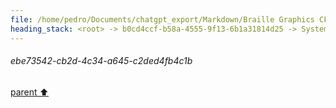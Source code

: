 ```yaml
---
file: /home/pedro/Documents/chatgpt_export/Markdown/Braille Graphics CFFI Library.md
heading_stack: <root> -> b0cd4ccf-b58a-4555-9f13-6b1a31814d25 -> System -> 5a574436-e9d1-4b97-a272-d099a8dccb99 -> System -> aaa20d14-8506-4527-a842-e8b226e754d5 -> User -> 52f2c2a1-f4d8-4c75-a363-e17d0de117dc -> Assistant -> aaa2146d-e69a-4754-a17c-ac579be36bda -> User -> 9fb3444e-a1db-43ec-8cb7-ff0bebf818c7 -> Assistant -> Braille in Unicode -> Bitwise Operations and Braille -> Coordinate Translation -> Algorithmic Considerations -> Next Steps -> aaa2ab0e-08f2-46a3-9747-0e3045469684 -> User -> 255d721d-d5a5-402f-a80e-80b836da960f -> Assistant -> Braille in Unicode -> Coordinate Translation -> Bitwise Operations for Braille Characters -> Data Structure for 2D Grid -> 1179ac9c-0f99-43d0-8a7f-7145c316f4ce -> Assistant -> Braille Character Encoding -> Coordinate Translation -> Data Structure for 2D Grid -> Algorithms -> Performance -> Misc -> aaa2701a-6df8-4c32-aec5-fc99a9438746 -> User -> 3fc4a23e-7f87-4bf6-929d-3a6e379d9b4a -> Assistant -> aaa26e8e-f819-4c4e-8b18-c69eae57abbd -> User -> cb3f33c3-6f4e-4370-bf1a-e3ebe9ac93ec -> Assistant -> Algorithm Drafts -> 1. Coordinate Translation -> 2. Bit Manipulation for Braille Characters -> 3. Data Structure for 2D Grid -> 4. Batch Updates and Line Drawing -> 5. Performance Optimizations -> aaa2a4c4-d9b1-47c2-8858-22f1e7fb135d -> User -> 940d39ef-c0aa-4a3a-b531-7960141acc22 -> Assistant -> aaa248b3-2940-4e7e-b131-1f1b5f3ed9c3 -> User -> 279ebfb8-5650-4dfc-92e6-013ec8a95997 -> Assistant -> 80f28b8e-b9d3-4bcd-b109-c79fa3ec3f2e -> Tool -> 266be4a5-c1b4-465f-817e-1cd8dd7732b9 -> Assistant -> aaa2f1d2-8a73-4832-bf52-76d909b26834 -> User -> ad3956c4-5ac8-4f1d-8c5d-8280f7b794b8 -> Assistant -> 600dca09-a263-4bcf-9dde-42c5c51739cb -> Assistant -> 68a7cc71-b480-4a01-b44b-5cb5c072b4b2 -> Tool -> 8c23eec6-3949-4a51-926d-883fe6adbf05 -> Assistant -> aaa27380-af84-40b8-8b8a-013633c8fd4d -> User -> a5dd7886-43b5-4239-b32e-c3391caca9aa -> Assistant -> aaa2d61b-be2f-42f9-a89c-6bc77c55a21c -> User -> a95e5d9d-8f1a-4e01-aa9d-aeb72bf96868 -> Assistant -> ce79312b-e8a9-470b-b949-cda449ae676c -> Tool -> 83e75b55-cdb4-4c06-8fb1-18485f948e4d -> Assistant -> aaa25a3c-62b8-4abe-8477-6fe7f5a8fda5 -> User -> 9ac08725-1b5c-4755-851d-d1796dccbf7e -> Assistant -> e6d14f99-cfbb-40e8-ae3e-956be63f4603 -> Tool -> 5705d487-c3e8-4228-b40e-06a096eff65d -> Assistant -> aaa2f20e-acec-4be9-a2b4-81fb8ac3b7ca -> User -> e8a32c1e-4bf4-41ee-b2bc-7ae16d4278fb -> Assistant -> 62d23bf6-d464-4f23-ac35-8466be6af3a0 -> Tool -> 1733d486-2532-4953-a9ab-5bcabce7a790 -> Assistant -> aaa2be49-10a7-4262-95a3-910466c21188 -> User -> 16cd5ded-1ed9-41e2-993e-3a6403704f51 -> Assistant -> Data Structure -> Coordinate Mapping -> Bit Manipulation -> Canvas Rendering -> Error Handling -> C-Python Interoperability -> Optimizations -> aaa2f39e-a77c-495c-9734-9bf1c676c4d2 -> User -> c84ca179-7c2b-4874-bcd2-730f882af3eb -> Assistant -> 5a38a843-4f37-45b7-9a25-b28e148ae862 -> Tool -> c3154af8-37a3-476b-bc7f-6d7fa1567c07 -> Assistant -> aaa2372d-e931-4c79-903c-e0219deaa466 -> User -> 9ef76b3a-3122-49c4-a357-6f4011f3c091 -> Assistant -> aaa25d3b-c50a-47cb-ace3-1be777e0538e -> User -> 8a7f5919-108b-4f80-85da-aa821ac43772 -> Assistant -> c23d269a-78c8-462f-a25c-70bf5527db43 -> Tool -> 43bedf60-976a-47de-882b-f83aacc088db -> Assistant -> aaa22553-171e-406b-8048-0790ec7cf515 -> User -> 7f5a2269-e4fd-4781-8ed2-e1faf11b39aa -> Assistant -> b3ad45c2-d094-4600-90a9-d362cf8f483a -> Tool -> 78e8d354-5cee-457c-8677-7cb6eb2b854f -> Assistant -> aaa21b12-6f84-47b3-a5bc-bda5ca4b4502 -> User -> 6b302e10-5228-408d-9ec2-94be39d3e81c -> Assistant -> 67fc891c-62e0-47b8-952e-c13465d1a166 -> Tool -> 5fca9189-3b62-4495-9279-783113cf705f -> Assistant -> aaa2ccc7-6254-44f7-8217-f75cb8bc9798 -> User -> 9ef43be0-b8cb-4655-b60e-6bfeadb76596 -> Assistant -> 633697ec-2cc7-4a64-b163-f1828ea5b8fa -> Tool -> d6e07cae-21cd-4edd-83f4-cee5ff21a45f -> Assistant -> aaa22f46-0879-44a7-bcc6-5152515ec621 -> User -> 2058584e-097f-49bd-b177-ebc265fa0f7f -> Assistant -> bd94f34d-e598-4bde-9b59-7a0c80605c11 -> Tool -> ef0cabd6-1e4d-43de-8237-c599d7051fc0 -> Assistant -> aaa23cdd-5f92-4098-80a0-fb67a253704b -> User -> a802b49f-7525-48b4-ba80-0a0ed0193e17 -> Assistant -> 802c1bd3-eb33-46eb-9176-6b2c715a3833 -> Tool -> 3ae01b74-8a16-4190-89a8-c18f2baaa958 -> Assistant -> 9d6a026d-e2b0-40c2-8560-307f7f26bf9b -> Tool -> 7064a5b5-f3b2-4a94-a003-155c03acdb5c -> Assistant -> aaa244e4-abb6-428b-b415-5905cd1c39b3 -> User -> bf51c90c-1370-4891-be28-dafda5c32dd5 -> Assistant -> 1a0de50a-ca91-4892-a99d-6c801ce814f3 -> Tool -> 0b67a8a9-ba76-439b-b354-7858c140c478 -> Assistant -> 40a3b549-95f8-4488-a6f2-c694b4b85b55 -> Assistant -> 2444dcb1-8761-4f8b-8820-b31daa62e975 -> Tool -> 9454480c-5323-44be-a387-929d895ba84b -> Assistant -> aaa27fd8-c073-4a6b-8073-9a1403db193f -> User -> 3327b2bb-621b-4214-b96c-c2d0cf7e1baf -> Assistant -> bca48216-b909-48e9-829b-869829233fe2 -> Tool -> 1137160c-be93-4d8c-b3a1-a69fd1393eca -> Assistant -> 6ac58f0e-fbf2-4db2-b14a-d0209ba1249e -> Assistant -> aaa2d4ac-2a64-4666-a6b1-878f95ac048b -> User -> 1ce282ba-29f1-434d-8fbc-79e69442aea9 -> Assistant -> ebe73542-cb2d-4c34-a645-c2ded4fb4c1b
---
```

###### ebe73542-cb2d-4c34-a645-c2ded4fb4c1b
[parent ⬆️](#1ce282ba-29f1-434d-8fbc-79e69442aea9)
